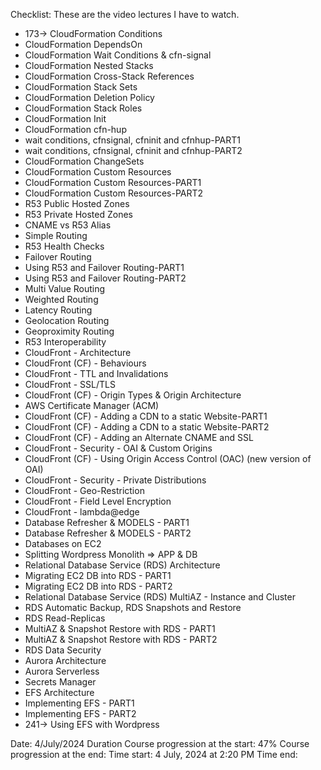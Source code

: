 Checklist: These are the video lectures I have to watch.


- 173-> CloudFormation Conditions
- CloudFormation DependsOn
- CloudFormation Wait Conditions & cfn-signal
- CloudFormation Nested Stacks
- CloudFormation Cross-Stack References
- CloudFormation Stack Sets
- CloudFormation Deletion Policy
- CloudFormation Stack Roles
- CloudFormation Init
- CloudFormation cfn-hup
- wait conditions, cfnsignal, cfninit and cfnhup-PART1
- wait conditions, cfnsignal, cfninit and cfnhup-PART2
- CloudFormation ChangeSets
- CloudFormation Custom Resources
- CloudFormation Custom Resources-PART1
- CloudFormation Custom Resources-PART2
- R53 Public Hosted Zones
- R53 Private Hosted Zones
- CNAME vs R53 Alias
- Simple Routing
- R53 Health Checks
- Failover Routing
- Using R53 and Failover Routing-PART1
- Using R53 and Failover Routing-PART2
- Multi Value Routing
- Weighted Routing
- Latency Routing
- Geolocation Routing
- Geoproximity Routing
- R53 Interoperability
- CloudFront - Architecture
- CloudFront (CF) - Behaviours
- CloudFront - TTL and Invalidations
- CloudFront - SSL/TLS
- CloudFront (CF) - Origin Types & Origin Architecture
- AWS Certificate Manager (ACM)
- CloudFront (CF) - Adding a CDN to a static Website-PART1 
- CloudFront (CF) - Adding a CDN to a static Website-PART2 
- CloudFront (CF) - Adding an Alternate CNAME and SSL
- CloudFront - Security - OAI & Custom Origins 
- CloudFront (CF) - Using Origin Access Control (OAC) (new version of OAI)
- CloudFront - Security - Private Distributions
- CloudFront - Geo-Restriction
- CloudFront - Field Level Encryption
- CloudFront - lambda@edge
- Database Refresher & MODELS - PART1
- Database Refresher & MODELS - PART2
- Databases on EC2
- Splitting Wordpress Monolith => APP & DB
- Relational Database Service (RDS) Architecture
- Migrating EC2 DB into RDS - PART1
- Migrating EC2 DB into RDS - PART2
- Relational Database Service (RDS) MultiAZ - Instance and Cluster
- RDS Automatic Backup, RDS Snapshots and Restore
- RDS Read-Replicas
- MultiAZ & Snapshot Restore with RDS - PART1
- MultiAZ & Snapshot Restore with RDS - PART2
- RDS Data Security
- Aurora Architecture
- Aurora Serverless
- Secrets Manager
- EFS Architecture
- Implementing EFS - PART1
- Implementing EFS - PART2
- 241-> Using EFS with Wordpress


Date: 4/July/2024
Duration 
Course progression at the start: 47%
Course progression at the end: 
Time start: 4 July, 2024 at 2:20 PM
Time end: 